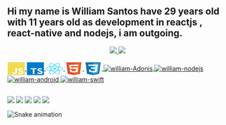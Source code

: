 ## Hi my name is William Santos have 29 years old with 11 years old as development in reactjs , react-native and nodejs, i am outgoing.
<div align="center">
  <a href="https://github.com/wilkhp29">
  <img height="180em" src="https://github-readme-stats.vercel.app/api?username=wilkhp29&show_icons=true&theme=dracula&include_all_commits=true&count_private=true"/>
  <img height="180em" src="https://github-readme-stats.vercel.app/api/top-langs/?username=wilkhp29&layout=compact&langs_count=7&theme=dracula"/>
</div>
<div style="display: inline_block"><br>
  <img align="center" alt="william-Js" height="30" width="40" src="https://raw.githubusercontent.com/devicons/devicon/master/icons/javascript/javascript-plain.svg">
  <img align="center" alt="william-Ts" height="30" width="40" src="https://raw.githubusercontent.com/devicons/devicon/master/icons/typescript/typescript-plain.svg">
  <img align="center" alt="william-React" height="30" width="40" src="https://raw.githubusercontent.com/devicons/devicon/master/icons/react/react-original.svg">
  <img align="center" alt="william-HTML" height="30" width="40" src="https://raw.githubusercontent.com/devicons/devicon/master/icons/html5/html5-original.svg">
  <img align="center" alt="william-CSS" height="30" width="40" src="https://raw.githubusercontent.com/devicons/devicon/master/icons/css3/css3-original.svg">
 <img align="center" alt="william-Adonis"  height="30" width="40" src="https://cdn.jsdelivr.net/gh/devicons/devicon/icons/adonisjs/adonisjs-original.svg" />
  <img align="center" alt="william-nodejs"  height="30" width="40" src="https://cdn.jsdelivr.net/gh/devicons/devicon/icons/nodejs/nodejs-original.svg" />          
<img align="center" alt="william-android"  height="30" width="40" src="https://cdn.jsdelivr.net/gh/devicons/devicon/icons/android/android-original.svg" />
<img align="center" alt="william-swift"  height="30" width="40" src="https://cdn.jsdelivr.net/gh/devicons/devicon/icons/swift/swift-original.svg" />
                    
</div>
  
  ##
 
<div> 
  <a href="https://www.instagram.com/willolivarx/" target="_blank"><img src="https://img.shields.io/badge/-Instagram-%23E4405F?style=for-the-badge&logo=instagram&logoColor=white" target="_blank"></a>
 	<a href="https://www.twitch.tv/will_oliver21" target="_blank"><img src="https://img.shields.io/badge/Twitch-9146FF?style=for-the-badge&logo=twitch&logoColor=white" target="_blank"></a>
 <a href="https://discord.gg/wagxzStdcR" target="_blank"><img src="https://img.shields.io/badge/Discord-7289DA?style=for-the-badge&logo=discord&logoColor=white" target="_blank"></a> 
  <a href = "mailto:wilkhp29@gmail.com"><img src="https://img.shields.io/badge/-Gmail-%23333?style=for-the-badge&logo=gmail&logoColor=white" target="_blank"></a>
  <a href="https://www.linkedin.com/in/william-santos-5a5776bb/" target="_blank"><img src="https://img.shields.io/badge/-LinkedIn-%230077B5?style=for-the-badge&logo=linkedin&logoColor=white" target="_blank"></a> 
 
  ![Snake animation](https://github.com/wilkhp29/wilkhp29/blob/output/github-contribution-grid-snake.svg)
 
</div>

